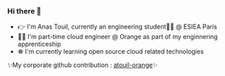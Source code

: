 ### Hi there 👋

- :point_right: I'm Anas Touil, currently an engineering student:student: @ ESIEA Paris
- :technologist: I'm part-time cloud engineer @ Orange as part of my enginnering apprenticeship
- ☸ I'm currently learning open source cloud related technologies

:sparkles:My corporate github contribution : [atouil-orange](https://github.com/atouil-orange):sparkles:

<!--
**dewey-typical/dewey-typical** is a ✨ _special_ ✨ repository because its `README.md` (this file) appears on your GitHub profile.

Here are some ideas to get you started:

- 🔭 I’m currently working on ...
- 🌱 I’m currently learning ...
- 👯 I’m looking to collaborate on ...
- 🤔 I’m looking for help with ...
- 💬 Ask me about ...
- 📫 How to reach me: ...
- 😄 Pronouns: ...
- ⚡ Fun fact: ...
-->
